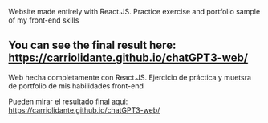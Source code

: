 Website made entirely with React.JS.
Practice exercise and portfolio sample of my front-end skills

You can see the final result here:
https://carriolidante.github.io/chatGPT3-web/
---------------------------------------------------------------------------
Web hecha completamente con React.JS.
Ejercicio de práctica y muetsra de portfolio de mis habilidades front-end

Pueden mirar el resultado final aqui:
https://carriolidante.github.io/chatGPT3-web/



